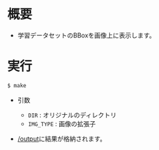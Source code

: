 # 概要
- 学習データセットのBBoxを画像上に表示します。

# 実行
~~~bash
$ make
~~~
- 引数
  - ```DIR``` : オリジナルのディレクトリ
  - ```IMG_TYPE``` : 画像の拡張子
    
- [/output](./output)に結果が格納されます。